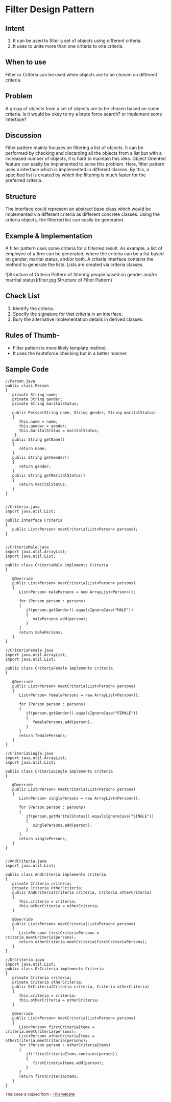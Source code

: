 Filter Design Pattern
=
Intent
-
1. It can be used to filter a set of objects using different criteria.
2. It uses to unite more than one criteria to one criteria.

When to use
-
Filter or Criteria can be used when objects are to be chosen on different criteria.

Problem
-
A group of objects from a set of objects are to be chosen based on some criteria. Is it would be okay to try a brute force search? or implement some interface?

Discussion
-
Filter pattern mainly focuses on filtering a list of objects. It can be performed by checking and discarding all the objects from a list but with a increased number of objects, it is hard to maintain this idea. Object Oriented feature can easily be implemented to solve this problem. Here, filter pattern uses a interface which is implemented in different classes. By this, a specified list is created by which the filtering is much faster for the preferred criteria.

Structure
-
The interface could represent an abstract base class which would be implemented via different criteria as different concrete classes. Using the criteria objects, the filterred list can easily be generated.

Example & Implementation
-
A filter pattern uses some criteria for a filterred result. As example, a list of employee of a firm can be generated, where the criteria can be a list based on gender, marital status, and/or both.
A criteria interface contains the method to generate the lists. Lists are created via criteria classes.

![Structure of Criteria Pattern of filtering people based on gender and/or marrital status](filter.jpg Structure of Filter Pattern)

Check List
-
1. Identify the criteria.
2. Specify the signature for that criteria in an interface.
3. Bury the alternative implementation details in derived classes.

Rules of Thumb-
-
* Filter pattern is more likely template method.
* It uses the bruteforce checking but in a better manner.

Sample Code
-
    //Person.java
    public class Person 
    {
       private String name;
       private String gender;
       private String maritalStatus;

       public Person(String name, String gender, String maritalStatus)
       {
          this.name = name;
          this.gender = gender;
          this.maritalStatus = maritalStatus;  
        }
       public String getName() 
       {
          return name;
       }
       public String getGender() 
       {
          return gender;
       }
       public String getMaritalStatus() 
       {
          return maritalStatus;
       }    
    }


    //Criteria.java
    import java.util.List;

    public interface Criteria 
    {
       public List<Person> meetCriteria(List<Person> persons);
    }


    //CriteriaMale.java
    import java.util.ArrayList;
    import java.util.List;

    public class CriteriaMale implements Criteria 
    {

       @Override
       public List<Person> meetCriteria(List<Person> persons) 
       {
          List<Person> malePersons = new ArrayList<Person>(); 
          
          for (Person person : persons) 
          {
             if(person.getGender().equalsIgnoreCase("MALE"))
             {
                malePersons.add(person);
             }
          }
          return malePersons;
       }
    }

    //CriteriaFemale.java
    import java.util.ArrayList;
    import java.util.List;

    public class CriteriaFemale implements Criteria 
    {

       @Override
       public List<Person> meetCriteria(List<Person> persons) 
       {
          List<Person> femalePersons = new ArrayList<Person>(); 
          
          for (Person person : persons) 
          {
             if(person.getGender().equalsIgnoreCase("FEMALE"))
             {
                femalePersons.add(person);
             }
          }
          return femalePersons;
       }
    }

    //CriteriaSingle.java
    import java.util.ArrayList;
    import java.util.List;

    public class CriteriaSingle implements Criteria 
    {

       @Override
       public List<Person> meetCriteria(List<Person> persons) 
       {
          List<Person> singlePersons = new ArrayList<Person>(); 
          
          for (Person person : persons) 
          {
             if(person.getMaritalStatus().equalsIgnoreCase("SINGLE"))
             {
                singlePersons.add(person);
             }
          }
          return singlePersons;
       }
    }


    //AndCriteria.java
    import java.util.List;

    public class AndCriteria implements Criteria 
    {
       private Criteria criteria;
       private Criteria otherCriteria;
       public AndCriteria(Criteria criteria, Criteria otherCriteria) 
       {
          this.criteria = criteria;
          this.otherCriteria = otherCriteria; 
       }

       @Override
       public List<Person> meetCriteria(List<Person> persons) 
       {
          List<Person> firstCriteriaPersons = criteria.meetCriteria(persons);       
          return otherCriteria.meetCriteria(firstCriteriaPersons);
       }
    }

    //OrCriteria.java
    import java.util.List;
    public class OrCriteria implements Criteria 
    {
       private Criteria criteria;
       private Criteria otherCriteria;
       public OrCriteria(Criteria criteria, Criteria otherCriteria) 
       {
          this.criteria = criteria;
          this.otherCriteria = otherCriteria; 
       }

       @Override
       public List<Person> meetCriteria(List<Person> persons) 
       {
          List<Person> firstCriteriaItems = criteria.meetCriteria(persons);
          List<Person> otherCriteriaItems = otherCriteria.meetCriteria(persons);
          for (Person person : otherCriteriaItems) 
          {
             if(!firstCriteriaItems.contains(person))
             {
                firstCriteriaItems.add(person);
             }
          } 
          return firstCriteriaItems;
       }
    }

<sub>This code is copied from - [This website](https://www.tutorialspoint.com/design_pattern/filter_pattern.htm) </sub>
